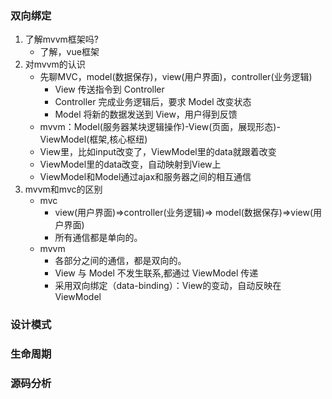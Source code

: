 ### 双向绑定
1. 了解mvvm框架吗?
    - 了解，vue框架
2. 对mvvm的认识
    - 先聊MVC，model(数据保存)，view(用户界面)，controller(业务逻辑)
        - View 传送指令到 Controller
        - Controller 完成业务逻辑后，要求 Model 改变状态
        - Model 将新的数据发送到 View，用户得到反馈
    - mvvm：Model(服务器某块逻辑操作)-View(页面，展现形态)-ViewModel(框架,核心枢纽)
    - View里，比如input改变了，ViewModel里的data就跟着改变
    - ViewModel里的data改变，自动映射到View上
    - ViewModel和Model通过ajax和服务器之间的相互通信
3. mvvm和mvc的区别
    - mvc
        - view(用户界面)=>controller(业务逻辑)=> model(数据保存)=>view(用户界面)
        - 所有通信都是单向的。
    - mvvm
        - 各部分之间的通信，都是双向的。
        - View 与 Model 不发生联系,都通过 ViewModel 传递
        - 采用双向绑定（data-binding）：View的变动，自动反映在 ViewModel
### 设计模式
### 生命周期
### 源码分析



